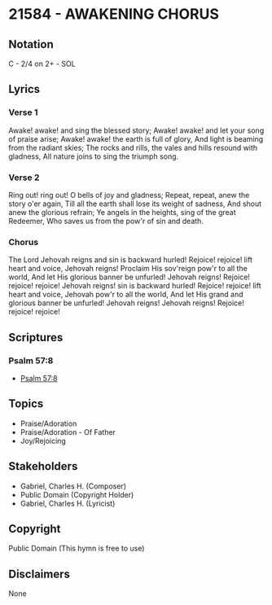 # 21584 - AWAKENING CHORUS

## Notation

C - 2/4 on 2+ - SOL

## Lyrics

### Verse 1

Awake! awake! and sing the blessed story; Awake! awake! and let your song of praise arise; Awake! awake! the earth is full of glory, And light is beaming from the radiant skies; The rocks and rills, the vales and hills resound with gladness, All nature joins to sing the triumph song. 
















### Verse 2

Ring out! ring out! O bells of joy and gladness; Repeat, repeat, anew the story o'er again, Till all the earth shall lose its weight of sadness, And shout anew the glorious refrain; Ye angels in the heights, sing of the great Redeemer, Who saves us from the pow'r of sin and death.

### Chorus

The Lord Jehovah reigns and sin is backward hurled! Rejoice! rejoice! lift heart and voice, Jehovah reigns! Proclaim His sov'reign pow'r to all the world, And let His glorious banner be unfurled! Jehovah reigns! Rejoice! rejoice! rejoice! Jehovah reigns! sin is backward hurled! Rejoice! rejoice! lift heart and voice, Jehovah pow'r to all the world, And let His grand and glorious banner be unfurled! Jehovah reigns! Jehovah reigns! Rejoice! rejoice! rejoice!


## Scriptures

### Psalm 57:8

- [Psalm 57:8](https://www.biblegateway.com/passage/?search=Psalm%2057%3A8)


## Topics

- Praise/Adoration
- Praise/Adoration - Of Father
- Joy/Rejoicing

## Stakeholders

- Gabriel, Charles H. (Composer)
- Public Domain (Copyright Holder)
- Gabriel, Charles H. (Lyricist)

## Copyright

Public Domain
(This hymn is free to use)

## Disclaimers

None

